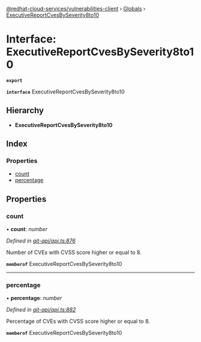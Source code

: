 [@redhat-cloud-services/vulnerabilities-client](../README.md) › [Globals](../globals.md) › [ExecutiveReportCvesBySeverity8to10](executivereportcvesbyseverity8to10.md)

# Interface: ExecutiveReportCvesBySeverity8to10

**`export`** 

**`interface`** ExecutiveReportCvesBySeverity8to10

## Hierarchy

* **ExecutiveReportCvesBySeverity8to10**

## Index

### Properties

* [count](executivereportcvesbyseverity8to10.md#count)
* [percentage](executivereportcvesbyseverity8to10.md#percentage)

## Properties

###  count

• **count**: *number*

*Defined in [git-api/api.ts:876](https://github.com/RedHatInsights/javascript-clients.gi/blob/master/packages/vulnerabilities/git-api/api.ts#L876)*

Number of CVEs with CVSS score higher or equal to 8.

**`memberof`** ExecutiveReportCvesBySeverity8to10

___

###  percentage

• **percentage**: *number*

*Defined in [git-api/api.ts:882](https://github.com/RedHatInsights/javascript-clients.gi/blob/master/packages/vulnerabilities/git-api/api.ts#L882)*

Percentage of CVEs with CVSS score higher or equal to 8.

**`memberof`** ExecutiveReportCvesBySeverity8to10
